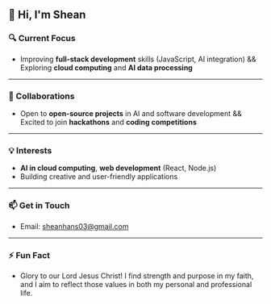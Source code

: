## 👋 Hi, I'm Shean

### 🔍 Current Focus
- Improving **full-stack development** skills (JavaScript, AI integration) && Exploring **cloud computing** and **AI data processing**
---
### 🤝 Collaborations
- Open to **open-source projects** in AI and software development && Excited to join **hackathons** and **coding competitions**
---
### 💡 Interests
- **AI in cloud computing**, **web development** (React, Node.js)
- Building creative and user-friendly applications
---
### 📫 Get in Touch
- Email: [sheanhans03@gmail.com](mailto:sheanhans03@gmail.com)
---
### ⚡ Fun Fact
- Glory to our Lord Jesus Christ! I find strength and purpose in my faith, and I aim to reflect those values in both my personal and professional life.
